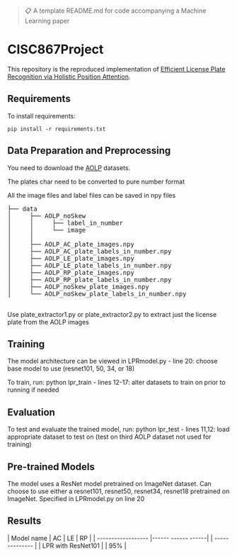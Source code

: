 

>📋  A template README.md for code accompanying a Machine Learning paper

# CISC867Project

This repository is the reproduced implementation of [Efficient License Plate Recognition via Holistic Position Attention](https://ojs.aaai.org/index.php/AAAI/article/view/16457). 


## Requirements

To install requirements:

```setup
pip install -r requirements.txt
```

## Data Preparation and Preprocessing
You need to download the [AOLP](http://aolpr.ntust.edu.tw/lab/) datasets.<br>

The plates char need to be converted to pure number format<br>

All the image files and label files can be saved in npy files<br>
<pre>
├── data
│     ├── AOLP_noSkew
│     │     ├── label_in_number
│     │     └── image
│     │   
│     ├── AOLP_AC_plate_images.npy  
│     ├── AOLP_AC_plate_labels_in_number.npy
│     ├── AOLP_LE_plate_images.npy  
│     ├── AOLP_LE_plate_labels_in_number.npy  
│     ├── AOLP_RP_plate_images.npy  
│     ├── AOLP_RP_plate_labels_in_number.npy  
│     ├── AOLP_noSkew_plate_images.npy  
│     └── AOLP_noSkew_plate_labels_in_number.npy

</pre>

Use plate_extractor1.py or plate_extractor2.py to extract just the license plate from the AOLP images

## Training
The model architecture can be viewed in LPRmodel.py 
    - line 20: choose base model to use (resnet101, 50, 34, or 18)

To train, run:
python lpr_train
    - lines 12-17: alter datasets to train on prior to running if needed 


## Evaluation
To test and evaluate the trained model, run:
python lpr_test
    - lines 11,12: load appropriate dataset to test on (test on third AOLP dataset not used for training)


## Pre-trained Models
The model uses a ResNet model pretrained on ImageNet dataset. Can choose to use either a resnet101, resnet50, resnet34, resnet18 pretrained on ImageNet. Specified in LPRmodel.py on line 20


## Results

| Model name         |  AC  |  LE  |  RP  |
| ------------------ |------ ------ ------| | -------------- |
| LPR with ResNet101 |            |      95%       |


